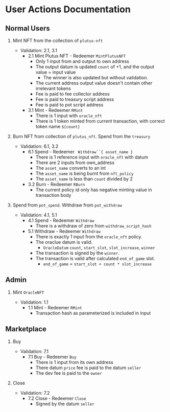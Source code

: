 # User Actions Documentation

## Normal Users

1. Mint NFT from the collection of `plutus-nft`

   - Validation: 2.1, 3.1
     - 2.1 Mint Plutus NFT - Redeemer `MintPlutusNFT`
       - Only 1 input from and output to own address
       - The output datum is updated `count` of +1, and the output value = input value
         - The winner is also updated but without validation.
       - The current address output value doesn't contain other irrelevant tokens
       - Fee is paid to fee collector address
       - Fee is paid to treasury script address
       - Fee is paid to pot script address
     - 3.1 Mint - Redeemer `RMint`
       - There is 1 input with `oracle_nft`
       - There is 1 token minted from current transaction, with correct token name `${count}`

2. Burn NFT from collection of `plutus_nft`. Spend from the `treasury`

   - Validation: 6.1, 3.2
     - 6.1 Spend - Redeemer ` Withdraw``{ asset_name }`
       - There is 1 reference input with `oracle_nft` with datum
       - There are 2 inputs from own_address
       - The `asset_name` converts to an int
       - The `asset_name` is being burnt from `nft_policy`
       - The `asset_name` is less than `count` divided by 2
     - 3.2 Burn - Redeemer `RBurn`
       - The current policy id only has negative minting value in transaction body

3. Spend from `pot_spend`. Withdraw from `pot_withdraw`

   - Validation: 4.1, 5.1
     - 4.1 Spend - Redeemer `Withdraw`
       - There is a withdraw of zero from `withdraw_script_hash`
     - 5.1 Withdraw - Redeemer `Withdraw`
       - There is exactly 1 input from the `oracle_nft` policy.
       - The oraclue datum is valid.
         - `OracleDatum` `count`, `start_slot`, `slot_increase`, `winner`
       - The transaction is signed by the `winner`.
       - The transaction is valid after calculated `end_of_game` slot.
         - `end_of_game` = `start_slot + count * slot_increase`

## Admin

1. Mint `OracleNFT`

   - Validation: 1.1
     - 1.1 Mint - Redeemer `RMint`
       - Transaction hash as parameterized is included in input

## Marketplace

1. Buy

   - Validation: 7.1
     - 7.1 Buy - Redeemer `Buy`
       - There is 1 input from its own address
       - There datum `price` fee is paid to the datum `seller`
       - The dev fee is paid to the `owner`

2. Close

   - Validation: 7.2
     - 7.2 Close - Redeemer `Close`
       - Signed by the datum `seller`
